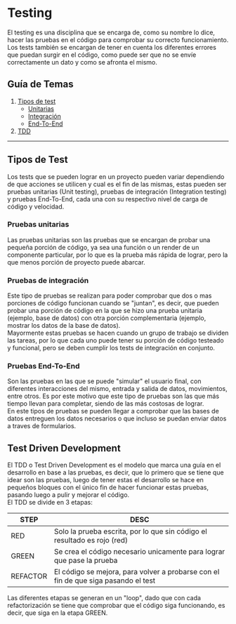 # Testing

El testing es una disciplina que se encarga de, como su nombre lo dice, hacer las pruebas en el código para comprobar su correcto funcionamiento. Los tests también se encargan de tener en cuenta los diferentes errores que puedan surgir en el código, como puede ser que no se envíe correctamente un dato y como se afronta el mismo.  

## Guía de Temas

1. [Tipos de test](#tipos-de-test)
    - [Unitarias](#pruebas-unitarias)
    - [Integración](#pruebas-de-integración)
    - [End-To-End](#pruebas-end-to-end)
2. [TDD](#test-driven-development)

---

## Tipos de Test

Los tests que se pueden lograr en un proyecto pueden variar dependiendo de que acciones se utilicen y cual es el fin de las mismas, estas pueden ser pruebas unitarias (Unit testing), pruebas de integración (Integration testing) y pruebas End-To-End, cada una con su respectivo nivel de carga de código y velocidad.

### Pruebas unitarias

Las pruebas unitarias son las pruebas que se encargan de probar una pequeña porción de código, ya sea una función o un render de un componente particular, por lo que es la prueba más rápida de lograr, pero la que menos porción de proyecto puede abarcar.

### Pruebas de integración

Este tipo de pruebas se realizan para poder comprobar que dos o mas porciones de código funcionan cuando se "juntan", es decir, que pueden probar una porción de código en la que se hizo una prueba unitaria (ejemplo, base de datos) con otra porción complementaria (ejemplo, mostrar los datos de la base de datos).  
Mayormente estas pruebas se hacen cuando un grupo de trabajo se dividen las tareas, por lo que cada uno puede tener su porción de código testeado y funcional, pero se deben cumplir los tests de integración en conjunto.

### Pruebas End-To-End

Son las pruebas en las que se puede "simular" el usuario final, con diferentes interacciones del mismo, entrada y salida de datos, movimientos, entre otros. Es por este motivo que este tipo de pruebas son las que más tiempo llevan para completar, siendo de las más costosas de lograr.  
En este tipos de pruebas se pueden llegar a comprobar que las bases de datos entreguen los datos necesarios o que incluso se puedan enviar datos a traves de formularios.

## Test Driven Development

El TDD o Test Driven Development es el modelo que marca una guía en el desarrollo en base a las pruebas, es decir, que lo primero que se tiene que idear son las pruebas, luego de tener estas el desarrollo se hace en pequeños bloques con el único fin de hacer funcionar estas pruebas, pasando luego a pulir y mejorar el código.  
El TDD se divide en 3 etapas:

| STEP     | DESC                                                                               |
|----------|------------------------------------------------------------------------------------|
| RED      | Solo la prueba escrita, por lo que sin código el resultado es rojo (red)           |
| GREEN    | Se crea el código necesario unicamente para lograr que pase la prueba              |
| REFACTOR | El código se mejora, para volver a probarse con el fin de que siga pasando el test |

Las diferentes etapas se generan en un "loop", dado que con cada refactorización se tiene que comprobar que el código siga funcionando, es decir, que siga en la etapa GREEN.
